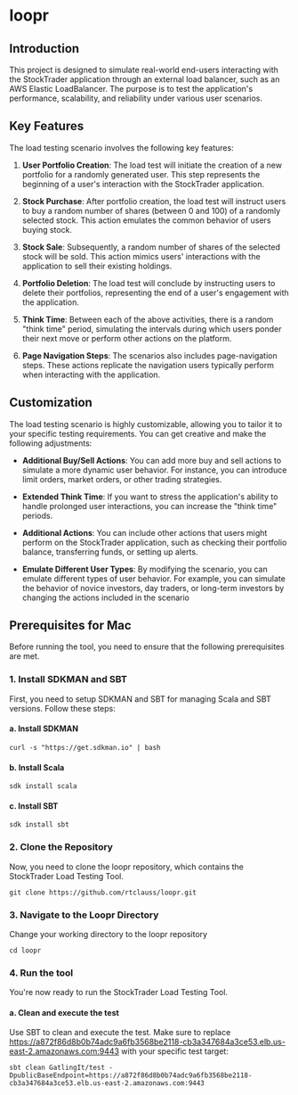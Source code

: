 # loopr

## Introduction

This project is designed to simulate real-world end-users interacting with the StockTrader 
application through an external load balancer, such as an AWS Elastic LoadBalancer. The purpose is to test the application's performance, scalability, and reliability under various user scenarios.


## Key Features 

The load testing scenario involves the following key features:

1. **User Portfolio Creation**: The load test will initiate the creation of a new portfolio for a randomly generated user. This step represents the beginning of a user's interaction with the StockTrader application.

2. **Stock Purchase**: After portfolio creation, the load test will instruct users to buy a random number of shares (between 0 and 100) of a randomly selected stock. This action emulates the common behavior of users buying stock. 

3. **Stock Sale**: Subsequently, a random number of shares of the selected stock will be sold. This action mimics users' interactions with the application to sell their existing holdings.

4. **Portfolio Deletion**: The load test will conclude by instructing users to delete their portfolios, representing the end of a user's engagement with the application. 

5. **Think Time**: Between each of the above activities, there is a random "think time" period, simulating the intervals during which users ponder their next move or perform other actions on the platform.

6. **Page Navigation Steps**: The scenarios also includes page-navigation steps. These actions replicate the navigation users typically perform when interacting with the application. 

## Customization 

The load testing scenario is highly customizable, allowing you to tailor it to your specific testing requirements. You can get creative and make the following adjustments:

- **Additional Buy/Sell Actions**: You can add more buy and sell actions to simulate a more dynamic user behavior. For instance, you can introduce limit orders, market orders, or other trading strategies. 

- **Extended Think Time**: If you want to stress the application's ability to handle prolonged user interactions, you can increase the "think time" periods.

- **Additional Actions**: You can include other actions that users might perform on the StockTrader application, such as checking their portfolio balance, transferring funds, or setting up alerts.

- **Emulate Different User Types**: By modifying the scenario, you can emulate different types of user behavior. For example, you can simulate the behavior of novice investors, day traders, or long-term investors by changing the actions included in the scenario



## Prerequisites for Mac

Before running the tool, you need to ensure that the following prerequisites are met.

### 1. Install SDKMAN and SBT

First, you need to setup SDKMAN and SBT for managing Scala and SBT versions. Follow these steps:

#### a. Install SDKMAN

```shell
curl -s "https://get.sdkman.io" | bash 
```

#### b. Install Scala

```shell
sdk install scala
```

#### c. Install SBT

```shell
sdk install sbt
```

### 2. Clone the Repository 

Now, you need to clone the loopr repository, which contains the StockTrader Load Testing Tool.

```shell
git clone https://github.com/rtclauss/loopr.git
```

### 3. Navigate to the Loopr Directory 

Change your working directory to the loopr repository

```shell
cd loopr
```

### 4. Run the tool

You're now ready to run the StockTrader Load Testing Tool.

#### a. Clean and execute the test

Use SBT to clean and execute the test. Make sure to replace https://a872f86d8b0b74adc9a6fb3568be2118-cb3a347684a3ce53.elb.us-east-2.amazonaws.com:9443 with your specific test target:

```shell
sbt clean GatlingIt/test -DpublicBaseEndpoint=https://a872f86d8b0b74adc9a6fb3568be2118-cb3a347684a3ce53.elb.us-east-2.amazonaws.com:9443
```

